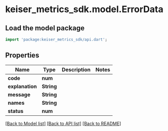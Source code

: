 # keiser_metrics_sdk.model.ErrorData

## Load the model package
```dart
import 'package:keiser_metrics_sdk/api.dart';
```

## Properties
Name | Type | Description | Notes
------------ | ------------- | ------------- | -------------
**code** | **num** |  | 
**explanation** | **String** |  | 
**message** | **String** |  | 
**names** | **String** |  | 
**status** | **num** |  | 

[[Back to Model list]](../README.md#documentation-for-models) [[Back to API list]](../README.md#documentation-for-api-endpoints) [[Back to README]](../README.md)


